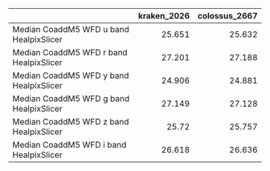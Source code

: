 |                                         |   kraken_2026 |   colossus_2667 |
|:----------------------------------------|--------------:|----------------:|
| Median CoaddM5 WFD u band HealpixSlicer |        25.651 |          25.632 |
| Median CoaddM5 WFD r band HealpixSlicer |        27.201 |          27.188 |
| Median CoaddM5 WFD y band HealpixSlicer |        24.906 |          24.881 |
| Median CoaddM5 WFD g band HealpixSlicer |        27.149 |          27.128 |
| Median CoaddM5 WFD z band HealpixSlicer |        25.72  |          25.757 |
| Median CoaddM5 WFD i band HealpixSlicer |        26.618 |          26.636 |
